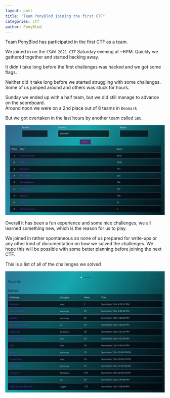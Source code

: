 ```yaml
---
layout: post
title: "Team PonyBlod joining the first CTF"
categories: ctf
author: PonyBlod
---
```


Team PonyBlod has participated in the first CTF as a team.

We joined in on the `CSAW 2021 CTF` Saturday evening at ~6PM. Quickly we gathered together and started hacking away.

It didn't take long before the first challenges was hacked and we got some flags.

Neither did it take long before we started struggling with some challenges. Some of us jumped around and others was stuck for hours.

Sunday we ended up with a half team, but we did still manage to advance on the scoreboard. \
Around noon we were on a 2nd place out of 8 teams in `Denmark`

But we got overtaken in the last hours by another team called `SDU`.

![scoreboard](../assets/img/csaw-2021-scoreboard-denmark.png)

Overall it has been a fun experience and some nice challenges, we all learned something new, which is the reason for us to play.

We joined in rather spontaneous so none of us prepared for write-ups or any other kind of documentation on how we solved the challenges. We hope this will be possible with some better planning before joining the next CTF.

This is a list of all of the challenges we solved

![challenges](../assets/img/team-ponyblod-challenges.png)
